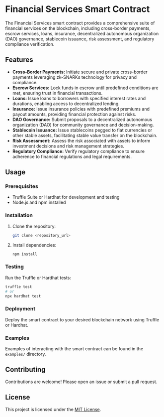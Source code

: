 # Financial Services Smart Contract

The Financial Services smart contract provides a comprehensive suite of financial services on the blockchain, including cross-border payments, escrow services, loans, insurance, decentralized autonomous organization (DAO) governance, stablecoin issuance, risk assessment, and regulatory compliance verification.

## Features

- **Cross-Border Payments:** Initiate secure and private cross-border payments leveraging zk-SNARKs technology for privacy and compliance.
- **Escrow Services:** Lock funds in escrow until predefined conditions are met, ensuring trust in financial transactions.
- **Loans:** Issue loans to borrowers with specified interest rates and durations, enabling access to decentralized lending.
- **Insurance:** Issue insurance policies with predefined premiums and payout amounts, providing financial protection against risks.
- **DAO Governance:** Submit proposals to a decentralized autonomous organization (DAO) for community governance and decision-making.
- **Stablecoin Issuance:** Issue stablecoins pegged to fiat currencies or other stable assets, facilitating stable value transfer on the blockchain.
- **Risk Assessment:** Assess the risk associated with assets to inform investment decisions and risk management strategies.
- **Regulatory Compliance:** Verify regulatory compliance to ensure adherence to financial regulations and legal requirements.

## Usage

### Prerequisites

- Truffle Suite or Hardhat for development and testing
- Node.js and npm installed

### Installation

1. Clone the repository:

   ```bash
   git clone <repository_url>
   ```

2. Install dependencies:

   ```bash
   npm install
   ```

### Testing

Run the Truffle or Hardhat tests:

```bash
truffle test
# or
npx hardhat test
```

### Deployment

Deploy the smart contract to your desired blockchain network using Truffle or Hardhat.

### Examples

Examples of interacting with the smart contract can be found in the `examples/` directory.

## Contributing

Contributions are welcome! Please open an issue or submit a pull request.

## License

This project is licensed under the [MIT License](LICENSE).

